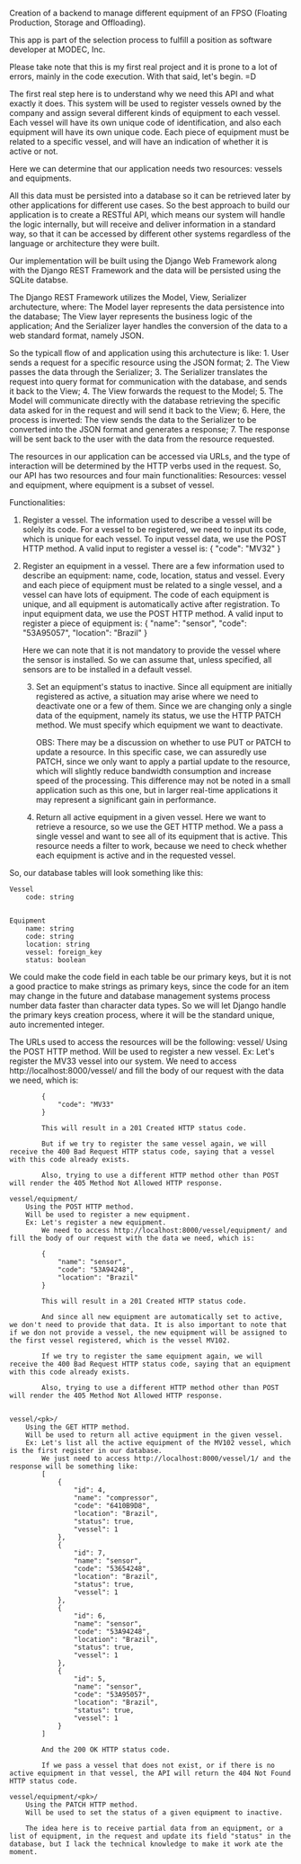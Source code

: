 Creation of a backend to manage different equipment of an FPSO (Floating Production, Storage and Offloading).

This app is part of the selection process to fulfill a position as software developer at MODEC, Inc.

Please take note that this is my first real project and it is prone to a lot of errors, mainly in the code execution. With that said, let's begin. =D


The first real step here is to understand why we need this API and what exactly it does. This system will be used to register vessels owned by the company and assign several different kinds of equipment to each vessel. Each vessel will have its own unique code of identification, and also each equipment will have its own unique code. Each piece of equipment must be related to a specific vessel, and will have an indication of whether it is active or not.

Here we can determine that our application needs two resources: vessels and equipments.

All this data must be persisted into a database so it can be retrieved later by other applications for different use cases. So the best approach to build our application is to create a RESTful API, which means our system will handle the logic internally, but will receive and deliver information in a standard way, so that it can be accessed by different other systems regardless of the language or architecture they were built.

Our implementation will be built using the Django Web Framework along with the Django REST Framework and the data will be persisted using the SQLite databse.

The Django REST Framework utilizes the Model, View, Serializer archutecture, where:
    The Model layer represents the data persistence into the database;
    The View layer represents the business logic of the application;
    And the Serializer layer handles the conversion of the data to a web standard format, namely JSON.

So the typicall flow of and application using this archutecture is like:
    1. User sends a request for a specific resource using the JSON format;
    2. The View passes the data through the Serializer;
    3. The Serializer translates the request into query format for communication with the database, and sends it back to the View;
    4. The View forwards the request to the Model;
    5. The Model will communicate directly with the database retrieving the specific data asked for in the request and will send it back to the View;
    6. Here, the process is inverted: The view sends the data to the Serializer to be converted into the JSON format and generates a response;
    7. The response will be sent back to the user with the data from the resource requested.


The resources in our application can be accessed via URLs, and the type of interaction will be determined by the HTTP verbs used in the request. So, our API has two resources and four main functionalities:
    Resources: vessel and equipment, where equipment is a subset of vessel.

Functionalities:
1. Register a vessel.
    The information used to describe a vessel will be solely its code.
    For a vessel to be registered, we need to input its code, which is unique for each vessel.
    To input vessel data, we use the POST HTTP method.
    A valid input to register a vessel is:
    {
        "code": "MV32"
    }
            
    
2. Register an equipment in a vessel.
    There are a few information used to describe an equipment: name, code, location, status and vessel.
    Every and each piece of equipment must be related to a single vessel, and a vessel can have lots of equipment.
    The code of each equipment is unique, and all equipment is automatically active after registration.
    To input equipment data, we use the POST HTTP method.
    A valid input to register a piece of equipment is:
    {
        "name": "sensor",
        "code": "53A95057",
        "location": "Brazil"
    }

    Here we can note that it is not mandatory to provide the vessel where the sensor is installed. So we can assume that, unless specified, all sensors are to be installed in a default vessel.
    

    3. Set an equipment's status to inactive.
        Since all equipment are initially registered as active, a situation may arise where we need to deactivate one or a few of them.
        Since we are changing only a single data of the equipment, namely its status, we use the HTTP PATCH method.
        We must specify which equipment we want to deactivate.

        OBS: There may be a discussion on whether to use PUT or PATCH to update a resource. In this specific case, we can assuredly use PATCH, since we only want to apply a partial update to the resource, which will slightly reduce bandwidth consumption and increase speed of the processing. This difference may not be noted in a small application such as this one, but in larger real-time applications it may represent a significant gain in performance.


    4. Return all active equipment in a given vessel.
        Here we want to retrieve a resource, so we use the GET HTTP method.
        We a pass a single vessel and want to see all of its equipment that is active.
        This resource needs a filter to work, because we need to check whether each equipment is active and in the requested vessel.


So, our database tables will look something like this:


    Vessel
        code: string


    Equipment
        name: string
        code: string
        location: string
        vessel: foreign_key
        status: boolean


We could make the code field in each table be our primary keys, but it is not a good practice to make strings as primary keys, since the code for an item may change in the future and database management systems process number data faster than character data types. So we will let Django handle the primary keys creation process, where it will be the standard unique, auto incremented integer.


The URLs used to access the resources will be the following:
    vessel/
        Using the POST HTTP method.
        Will be used to register a new vessel.
        Ex: Let's register the MV33 vessel into our system.
            We need to access http://localhost:8000/vessel/ and fill the body of our request with the data we need, which is:

            {
                "code": "MV33"
            }

            This will result in a 201 Created HTTP status code.

            But if we try to register the same vessel again, we will receive the 400 Bad Request HTTP status code, saying that a vessel with this code already exists.

            Also, trying to use a different HTTP method other than POST will render the 405 Method Not Allowed HTTP response.

    vessel/equipment/
        Using the POST HTTP method.
        Will be used to register a new equipment.
        Ex: Let's register a new equipment.
            We need to access http://localhost:8000/vessel/equipment/ and fill the body of our request with the data we need, which is:
            
            {
                "name": "sensor",
                "code": "53A94248",
                "location": "Brazil"
            }

            This will result in a 201 Created HTTP status code.
            
            And since all new equipment are automatically set to active, we don't need to provide that data. It is also important to note that if we don not provide a vessel, the new equipment will be assigned to the first vessel registered, which is the vessel MV102.

            If we try to register the same equipment again, we will receive the 400 Bad Request HTTP status code, saying that an equipment with this code already exists.

            Also, trying to use a different HTTP method other than POST will render the 405 Method Not Allowed HTTP response.


    vessel/<pk>/
        Using the GET HTTP method.
        Will be used to return all active equipment in the given vessel.
        Ex: Let's list all the active equipment of the MV102 vessel, which is the first register in our database.
            We just need to access http://localhost:8000/vessel/1/ and the response will be something like:
            [
                {
                    "id": 4,
                    "name": "compressor",
                    "code": "6410B9D8",
                    "location": "Brazil",
                    "status": true,
                    "vessel": 1
                },
                {
                    "id": 7,
                    "name": "sensor",
                    "code": "53654248",
                    "location": "Brazil",
                    "status": true,
                    "vessel": 1
                },
                {
                    "id": 6,
                    "name": "sensor",
                    "code": "53A94248",
                    "location": "Brazil",
                    "status": true,
                    "vessel": 1
                },
                {
                    "id": 5,
                    "name": "sensor",
                    "code": "53A95057",
                    "location": "Brazil",
                    "status": true,
                    "vessel": 1
                }
            ]

            And the 200 OK HTTP status code.

            If we pass a vessel that does not exist, or if there is no active equipment in that vessel, the API will return the 404 Not Found HTTP status code.

    vessel/equipment/<pk>/
        Using the PATCH HTTP method.
        Will be used to set the status of a given equipment to inactive.
        
        The idea here is to receive partial data from an equipment, or a list of equipment, in the request and update its field "status" in the database, but I lack the technical knowledge to make it work ate the moment.


